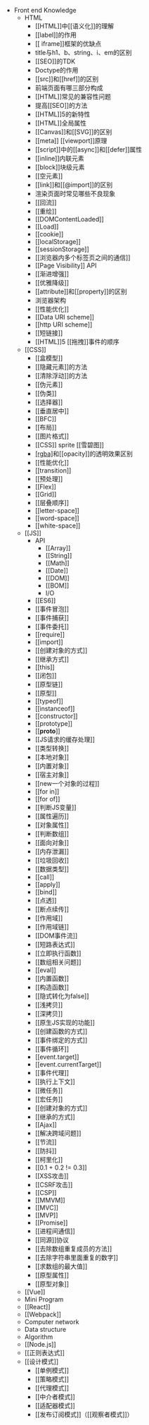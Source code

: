 - Front end Knowledge
	- HTML
		- [[HTML]]中[[语义化]]的理解
		- [[label]]的作用
		- [[ iframe]]框架的优缺点
		- title与h1、b、string、i、em的区别
		- [[SEO]]的TDK
		- Doctype的作用
		- [[src]]和[[href]]的区别
		- 前端页面有哪三部分构成
		- [[HTML]]常见的兼容性问题
		- 提高[[SEO]]的方法
		- [[HTML]]5的新特性
		- [[HTML]]全局属性
		- [[Canvas]]和[[SVG]]的区别
		- [[meta]] [[viewport]]原理
		- [[script]]中的[[async]]和[[defer]]属性
		- [[inline]]内联元素
		- [[block]]块级元素
		- [[空元素]]
		- [[link]]和[[@import]]的区别
		- 渲染页面时常见哪些不良现象
		- [[回流]]
		- [[重绘]]
		- [[DOMContentLoaded]]
		- [[Load]]
		- [[cookie]]
		- [[localStorage]]
		- [[sessionStorage]]
		- [[浏览器内多个标签页之间的通信]]
		- [[Page Visibility]] API
		- [[渐进增强]]
		- [[优雅降级]]
		- [[attribute]]和[[property]]的区别
		- 浏览器架构
		- [[性能优化]]
		- [[Data URI scheme]]
		- [[http URI scheme]]
		- [[短链接]]
		- [[HTML]]5 [[拖拽]]事件的顺序
	- [[CSS]]
		- [[盒模型]]
		- [[隐藏元素]]的方法
		- [[清除浮动]]的方法
		- [[伪元素]]
		- [[伪类]]
		- [[选择器]]
		- [[垂直居中]]
		- [[BFC]]
		- [[布局]]
		- [[图片格式]]
		- [[CSS]] sprite [[雪碧图]]
		- [[rgba]]()和[[opacity]]的透明效果区别
		- [[性能优化]]
		- [[transition]]
		- [[预处理]]
		- [[Flex]]
		- [[Grid]]
		- [[层叠顺序]]
		- [[letter-space]]
		- [[word-space]]
		- [[white-space]]
	- [[JS]]
		-  API
			- [[Array]]
			- [[String]]
			- [[Math]]
			- [[Date]]
			- [[DOM]]
			- [[BOM]]
			- I/O
		- [[ES6]]
		- [[事件冒泡]]
		- [[事件捕获]]
		- [[事件委托]]
		- [[require]]
		- [[import]]
		- [[创建对象的方式]]
		- [[继承方式]]
		- [[this]]
		- [[闭包]]
		- [[原型链]]
		- [[原型]]
		- [[typeof]]
		- [[instanceof]]
		- [[constructor]]
		- [[prototype]]
		- [[__proto__]]
		- [[JS请求的缓存处理]]
		- [[类型转换]]
		- [[本地对象]]
		- [[内置对象]]
		- [[宿主对象]]
		- [[new一个对象的过程]]
		- [[for in]]
		- [[for of]]
		- [[判断JS变量]]
		- [[属性遍历]]
		- [[对象属性]]
		- [[判断数组]]
		- [[面向对象]]
		- [[内存泄漏]]
		- [[垃圾回收]]
		- [[数据类型]]
		- [[call]]
		- [[apply]]
		- [[bind]]
		- [[点透]]
		- [[断点续传]]
		- [[作用域]]
		- [[作用域链]]
		- [[DOM事件流]]
		- [[短路表达式]]
		- [[立即执行函数]]
		- [[数组相关问题]]
		- [[eval]]
		- [[内置函数]]
		- [[构造函数]]
		- [[隐式转化为false]]
		- [[浅拷贝]]
		- [[深拷贝]]
		- [[原生JS实现的功能]]
		- [[创建函数的方式]]
		- [[事件绑定的方式]]
		- [[事件循环]]
		- [[event.target]]
		- [[event.currentTarget]]
		- [[事件代理]]
		- [[执行上下文]]
		- [[微任务]]
		- [[宏任务]]
		- [[创建对象的方式]]
		- [[继承的方式]]
		- [[Ajax]]
		- [[解决跨域问题]]
		- [[节流]]
		- [[防抖]]
		- [[柯里化]]
		- [[0.1 + 0.2 != 0.3]]
		- [[XSS攻击]]
		- [[CSRF攻击]]
		- [[CSP]]
		- [[MMVM]]
		- [[MVC]]
		- [[MVP]]
		- [[Promise]]
		- [[进程间通信]]
		- [[同源]]协议
		- [[去除数组重复成员的方法]]
		- [[去除字符串里面重复的数字]]
		- [[求数组的最大值]]
		- [[原型属性]]
		- [[原型对象]]
	- [[Vue]]
	- Mini Program
	- [[React]]
	- [[Webpack]]
	- Computer network
	- Data structure
	- Algorithm
	- [[Node.js]]
	- [[正则表达式]]
	- [[设计模式]]
		- [[单例模式]]
		- [[策略模式]]
		- [[代理模式]]
		- [[中介者模式]]
		- [[适配器模式]]
		- [[发布订阅模式]]（[[观察者模式]]）